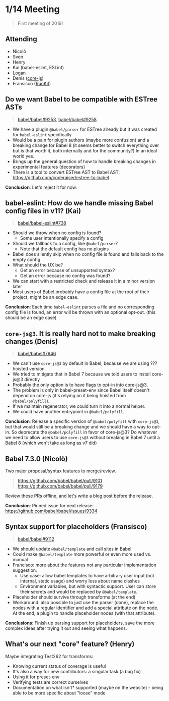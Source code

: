 # 1/14 Meeting

> First meeting of 2019!

## Attending

- Nicolò
- Sven
- Henry
- Kai (babel-eslint, ESLint)
- Logan
- Denis ([core-js](https://github.com/zloirock/core-js))
- Fransisco ([RunKit](https://runkit.com/home))

## Do we want Babel to be compatible with ESTree ASTs

> [babel/babel#9253](https://github.com/babel/babel/pull/9253), [babel/babel#9258](https://github.com/babel/babel/pull/9258)

- We have a plugin `@babel/parser` for ESTree already but it was created for `babel-eslint` specifically
- Would be a pain for plugin authors (maybe more confusion) and a breaking change for Babel 8 (it seems better to switch everything over but is that worth it, both internally and for the community?) In an ideal world yes.
- Brings up the general question of how to handle breaking changes in experimental features (decorators)
- There is a tool to convert ESTree AST to Babel AST: https://github.com/coderaiser/estree-to-babel

**Conclusion**: Let's reject it for now.

## babel-eslint: How do we handle missing Babel config files in v11? (Kai)

> [babel/babel-eslint#738](https://github.com/babel/babel-eslint/pull/738)

- Should we throw when no config is found?
    - Some user intentionally specify a config
- Should we fallback to a config, like `@babel/parser`?
    - Note that the default config has no plugins
- Babel does silently skip when no config file is found and falls back to the empty config
- What should the UX be?
    - Get an error because of unsupported syntax?
    - Get an error because no config was found?
- We can start with a restricted check and release it in a minor version later
- Most users of Babel probably have a config file at the root of their project, might be an edge case.

**Conclusion**: Each time `babel-eslint` parses a file and no corresponding config file is found, an error will be thrown with an optional opt-out. (this should be an edge case)

## `core-js@3`. It is really hard not to make breaking changes (Denis)

> [babel/babel#7646](https://github.com/babel/babel/pull/7646)

- We can't use `core-js@3` by default in Babel, because we are using ??? hoisted version.
- We tried to mitigate that in Babel 7 because we told users to install core-js@3 directly
- Probably the only option is to have flags to opt-in into core-js@3.
- The problem is only in babel-preset-env since Babel itself doesn't depend on core-js (it's relying on it being hoisted from `@babel/polyfill`).
- If we maintain regenerator, we could turn it into a normal helper.
- We could have another entrypoint in `@babel/polyfill`.

**Conclusion**: Release a specific version of `@babel/polyfill` with `core-js@3`, but that would still be a breaking change and we should have a way to opt-in. So deprecate the `@babel/polyfill` in favor of core-js@3? Do whatever we need to allow users to use `core-js@3` without breaking in Babel 7 until a Babel 8 (which won't take as long as v7 did)

## Babel 7.3.0 (Nicolò)

Two major proposal/syntax features to merge/review.

> https://github.com/babel/babel/pull/9101
> https://github.com/babel/babel/pull/9179

Review these PRs offline, and let's write a blog post before the release.

**Conclusion**: Pinned issue for next release: https://github.com/babel/babel/issues/9334

## Syntax support for placeholders (Fransisco)

> [babel/babel#9112](https://github.com/babel/babel/issues/9112)

- We should update `@babel/template` and call sites in Babel
- Could make `@babel/template` more powerful or even more used vs. manual
- Francisco: more about the features not any particular implementation suggestion.
  - Use case: allow babel templates to have arbitrary user input (not internal, static usage) and worry less about name clashes
  - Environment variables, but with syntactic support. User can store their secrets and would be replaced by `@babel/template`. 
- Placeholder should survive through transforms (at the end)
- Workaround: also possible to just use the parser (done), replace the nodes with a regular identifier and add a special attribute on the node. At the end, a plugin to handle placeholder nodes (with that attribute).

**Conclusions**: Finish up parsing support for placeholders, save the more complex ideas after trying it out and seeing what happens.

## What's our next "core" feature? (Henry)

Maybe integrating Test262 for transforms:
- Knowing current status of coverage is useful
- It's also a way for new contributors: a singular task (a bug fix)
- Using it for preset-env
- Verifying tests are correct ourselves
- Documentation on what isn't* supported (maybe on the website) - being able to be more specific about "loose" mode
